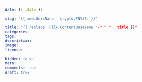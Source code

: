 ```yaml
---
date: {{ .Date }}

slug: "{{ now.UnixNano | crypto.FNV32a }}"

title: "{{ replace .File.ContentBaseName "-" " " | title }}"
categories:
tags:
description:
image:
license:

hidden: false
math:
comments: true
draft: true
---
```

